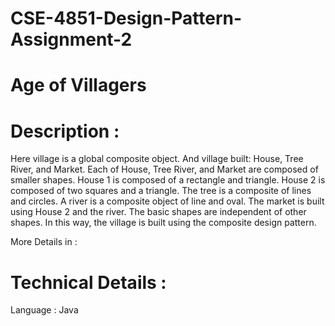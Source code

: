 # CSE-4851-Design-Pattern-Assignment-2
# Age of Villagers

# Description :
Here village is a global composite object. And village built: House, Tree River, and Market. Each of House, Tree River, and Market are composed of smaller shapes. House 1 is composed of a rectangle and triangle. House 2 is composed of two squares and a triangle.  The tree is a composite of lines and circles. A river is a composite object of line and oval. The market is built using House 2 and the river. The basic shapes are independent of other shapes. In this way, the village is built using the composite design pattern.

More Details in : 

# Technical Details :
Language : Java


